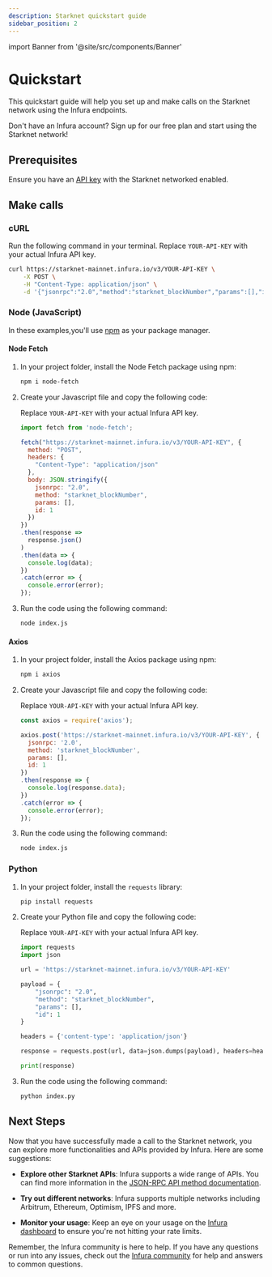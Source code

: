 ```yaml
---
description: Starknet quickstart guide
sidebar_position: 2
---
```


import Banner from '@site/src/components/Banner'

# Quickstart

This quickstart guide will help you set up and make calls on the Starknet network using the Infura endpoints.

<Banner>
Don't have an Infura account? Sign up for our free plan and start using the Starknet network!
</Banner>

## Prerequisites

Ensure you have an [API key](../../../dashboard/create-api.md) with the Starknet networked enabled.

## Make calls

### cURL

Run the following command in your terminal. Replace `YOUR-API-KEY` with your actual Infura API key.

```bash
curl https://starknet-mainnet.infura.io/v3/YOUR-API-KEY \
    -X POST \
    -H "Content-Type: application/json" \
    -d '{"jsonrpc":"2.0","method":"starknet_blockNumber","params":[],"id":1}'
```

### Node (JavaScript)

In these examples,you'll use [npm](https://docs.npmjs.com/downloading-and-installing-node-js-and-npm) as your package manager.

#### Node Fetch

1. In your project folder, install the Node Fetch package using npm:

    ```bash
    npm i node-fetch
    ``````

1. Create your Javascript file and copy the following code:

    Replace `YOUR-API-KEY` with your actual Infura API key.

    ```javascript title="index.js"
    import fetch from 'node-fetch';

    fetch("https://starknet-mainnet.infura.io/v3/YOUR-API-KEY", {
      method: "POST",
      headers: {
        "Content-Type": "application/json"
      },
      body: JSON.stringify({
        jsonrpc: "2.0",
        method: "starknet_blockNumber",
        params: [],
        id: 1
      })
    })
    .then(response =>
      response.json()
    )
    .then(data => {
      console.log(data);
    })
    .catch(error => {
      console.error(error);
    });
    ```

1. Run the code using the following command:

    ```bash
    node index.js
    ```

#### Axios

1. In your project folder, install the Axios package using npm:

    ```bash
    npm i axios
    ``````

1. Create your Javascript file and copy the following code:

    Replace `YOUR-API-KEY` with your actual Infura API key.

    ```javascript title="index.js"
    const axios = require('axios');
    
    axios.post('https://starknet-mainnet.infura.io/v3/YOUR-API-KEY', {
      jsonrpc: '2.0',
      method: 'starknet_blockNumber',
      params: [],
      id: 1
    })
    .then(response => {
      console.log(response.data);
    })
    .catch(error => {
      console.error(error);
    });
    ```

1. Run the code using the following command:

    ```bash
    node index.js
    ```

### Python

1. In your project folder, install the `requests` library:

    ```bash
    pip install requests
    ``````

1. Create your Python file and copy the following code:

    Replace `YOUR-API-KEY` with your actual Infura API key.

    ```python title="index.py"
    import requests
    import json

    url = 'https://starknet-mainnet.infura.io/v3/YOUR-API-KEY'

    payload = {
        "jsonrpc": "2.0",
        "method": "starknet_blockNumber",
        "params": [],
        "id": 1
    }

    headers = {'content-type': 'application/json'}

    response = requests.post(url, data=json.dumps(payload), headers=headers).json()

    print(response)
    ```

1. Run the code using the following command:

    ```bash
    python index.py
    ```

## Next Steps

Now that you have successfully made a call to the Starknet network, you can explore more functionalities and APIs provided
by Infura. Here are some suggestions:

- **Explore other Starknet APIs**: Infura supports a wide range of APIs. You can find more information in the
[JSON-RPC API method documentation](../starknet/json-rpc-methods/index.md).

- **Try out different networks**: Infura supports multiple networks including Arbitrum, Ethereum, Optimism, IPFS and more.

- **Monitor your usage**: Keep an eye on your usage on the [Infura dashboard](../../../dashboard/dashboard-stats.md) to ensure you're not hitting your rate limits.

Remember, the Infura community is here to help. If you have any questions or run into any issues, check out the
[Infura community](https://community.infura.io/) for help and answers to common questions.

